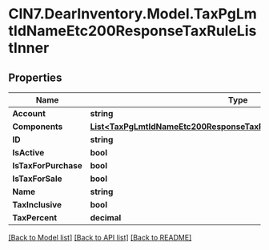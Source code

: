 # CIN7.DearInventory.Model.TaxPgLmtIdNameEtc200ResponseTaxRuleListInner

## Properties

| Name                 | Type                                                                                                                                          | Description | Notes |
| -------------------- | --------------------------------------------------------------------------------------------------------------------------------------------- | ----------- | ----- |
| **Account**          | **string**                                                                                                                                    |             |
| **Components**       | [**List&lt;TaxPgLmtIdNameEtc200ResponseTaxRuleListInnerComponentsInner&gt;**](TaxPgLmtIdNameEtc200ResponseTaxRuleListInnerComponentsInner.md) |             |
| **ID**               | **string**                                                                                                                                    |             |
| **IsActive**         | **bool**                                                                                                                                      |             |
| **IsTaxForPurchase** | **bool**                                                                                                                                      |             |
| **IsTaxForSale**     | **bool**                                                                                                                                      |             |
| **Name**             | **string**                                                                                                                                    |             |
| **TaxInclusive**     | **bool**                                                                                                                                      |             |
| **TaxPercent**       | **decimal**                                                                                                                                   |             |

[[Back to Model list]](../README.md#documentation-for-models) [[Back to API list]](../README.md#documentation-for-api-endpoints) [[Back to README]](../README.md)
